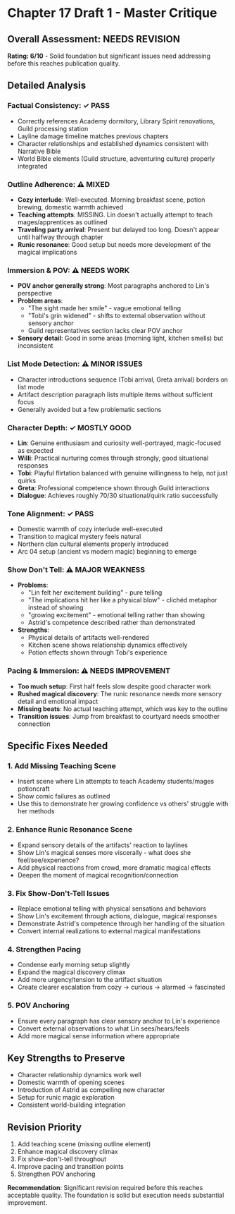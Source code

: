 # Chapter 17 Draft 1 - Master Critique

## Overall Assessment: NEEDS REVISION

**Rating: 6/10** - Solid foundation but significant issues need addressing before this reaches publication quality.

## Detailed Analysis

### Factual Consistency: ✓ PASS
- Correctly references Academy dormitory, Library Spirit renovations, Guild processing station
- Layline damage timeline matches previous chapters
- Character relationships and established dynamics consistent with Narrative Bible
- World Bible elements (Guild structure, adventuring culture) properly integrated

### Outline Adherence: ⚠️ MIXED
- **Cozy interlude**: Well-executed. Morning breakfast scene, potion brewing, domestic warmth achieved
- **Teaching attempts**: MISSING. Lin doesn't actually attempt to teach mages/apprentices as outlined
- **Traveling party arrival**: Present but delayed too long. Doesn't appear until halfway through chapter
- **Runic resonance**: Good setup but needs more development of the magical implications

### Immersion & POV: ⚠️ NEEDS WORK
- **POV anchor generally strong**: Most paragraphs anchored to Lin's perspective
- **Problem areas**: 
  - "The sight made her smile" - vague emotional telling
  - "Tobi's grin widened" - shifts to external observation without sensory anchor
  - Guild representatives section lacks clear POV anchor
- **Sensory detail**: Good in some areas (morning light, kitchen smells) but inconsistent

### List Mode Detection: ⚠️ MINOR ISSUES
- Character introductions sequence (Tobi arrival, Greta arrival) borders on list mode
- Artifact description paragraph lists multiple items without sufficient focus
- Generally avoided but a few problematic sections

### Character Depth: ✓ MOSTLY GOOD
- **Lin**: Genuine enthusiasm and curiosity well-portrayed, magic-focused as expected
- **Willi**: Practical nurturing comes through strongly, good situational responses
- **Tobi**: Playful flirtation balanced with genuine willingness to help, not just quirks
- **Greta**: Professional competence shown through Guild interactions
- **Dialogue**: Achieves roughly 70/30 situational/quirk ratio successfully

### Tone Alignment: ✓ PASS
- Domestic warmth of cozy interlude well-executed
- Transition to magical mystery feels natural
- Northern clan cultural elements properly introduced
- Arc 04 setup (ancient vs modern magic) beginning to emerge

### Show Don't Tell: ⚠️ MAJOR WEAKNESS
- **Problems**:
  - "Lin felt her excitement building" - pure telling
  - "The implications hit her like a physical blow" - clichéd metaphor instead of showing
  - "growing excitement" - emotional telling rather than showing
  - Astrid's competence described rather than demonstrated
- **Strengths**: 
  - Physical details of artifacts well-rendered
  - Kitchen scene shows relationship dynamics effectively
  - Potion effects shown through Tobi's experience

### Pacing & Immersion: ⚠️ NEEDS IMPROVEMENT
- **Too much setup**: First half feels slow despite good character work
- **Rushed magical discovery**: The runic resonance needs more sensory detail and emotional impact
- **Missing beats**: No actual teaching attempt, which was key to the outline
- **Transition issues**: Jump from breakfast to courtyard needs smoother connection

## Specific Fixes Needed

### 1. Add Missing Teaching Scene
- Insert scene where Lin attempts to teach Academy students/mages potioncraft
- Show comic failures as outlined
- Use this to demonstrate her growing confidence vs others' struggle with her methods

### 2. Enhance Runic Resonance Scene
- Expand sensory details of the artifacts' reaction to laylines
- Show Lin's magical senses more viscerally - what does she feel/see/experience?
- Add physical reactions from crowd, more dramatic magical effects
- Deepen the moment of magical recognition/connection

### 3. Fix Show-Don't-Tell Issues
- Replace emotional telling with physical sensations and behaviors
- Show Lin's excitement through actions, dialogue, magical responses
- Demonstrate Astrid's competence through her handling of the situation
- Convert internal realizations to external magical manifestations

### 4. Strengthen Pacing
- Condense early morning setup slightly
- Expand the magical discovery climax
- Add more urgency/tension to the artifact situation
- Create clearer escalation from cozy → curious → alarmed → fascinated

### 5. POV Anchoring
- Ensure every paragraph has clear sensory anchor to Lin's experience
- Convert external observations to what Lin sees/hears/feels
- Add more magical sense information where appropriate

## Key Strengths to Preserve
- Character relationship dynamics work well
- Domestic warmth of opening scenes
- Introduction of Astrid as compelling new character
- Setup for runic magic exploration
- Consistent world-building integration

## Revision Priority
1. Add teaching scene (missing outline element)
2. Enhance magical discovery climax
3. Fix show-don't-tell throughout
4. Improve pacing and transition points
5. Strengthen POV anchoring

**Recommendation**: Significant revision required before this reaches acceptable quality. The foundation is solid but execution needs substantial improvement.
